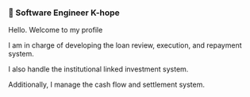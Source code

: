 ### 👋 Software Engineer K-hope

Hello. Welcome to my profile

I am in charge of developing the loan review, execution, and repayment system.

I also handle the institutional linked investment system.

Additionally, I manage the cash flow and settlement system.
